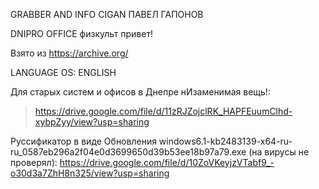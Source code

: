 GRABBER AND INFO CIGAN ПАВЕЛ ГАПОНОВ

DNIPRO OFFICE физкульт привет!

Взято из https://archive.org/

LANGUAGE OS: ENGLISH

Для старых систем и офисов в Днепре нИзаменимая вещь!:

> https://drive.google.com/file/d/11zRJZojclRK_HAPFEuumClhd-xybpZyy/view?usp=sharing

Руссификатор в виде Обновления windows6.1-kb2483139-x64-ru-ru_0587eb296a2f04e0d3699650d39b53ee18b97a79.exe (на вирусы не проверял):
https://drive.google.com/file/d/10ZoVKeyjzVTabf9_-o30d3a7ZhH8n325/view?usp=sharing
